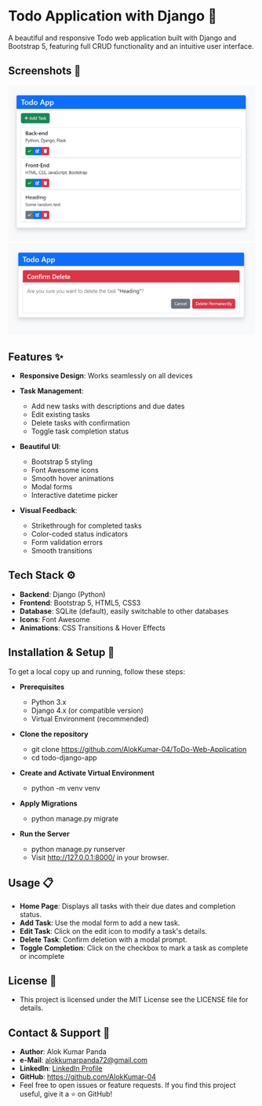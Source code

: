 # Todo Application with Django 🚀

A beautiful and responsive Todo web application built with Django and Bootstrap 5, featuring full CRUD functionality and an intuitive user interface.

## Screenshots 📸

![Todo App Screenshot](img/scrnsht1.png)
![Todo App Screenshot](img/scrnsht2.png)

## Features ✨

- **Responsive Design**: Works seamlessly on all devices
- **Task Management**:

  - Add new tasks with descriptions and due dates
  - Edit existing tasks
  - Delete tasks with confirmation
  - Toggle task completion status

- **Beautiful UI**:

  - Bootstrap 5 styling
  - Font Awesome icons
  - Smooth hover animations
  - Modal forms
  - Interactive datetime picker

- **Visual Feedback**:
  - Strikethrough for completed tasks
  - Color-coded status indicators
  - Form validation errors
  - Smooth transitions

## Tech Stack ⚙️

- **Backend**: Django (Python)
- **Frontend**: Bootstrap 5, HTML5, CSS3
- **Database**: SQLite (default), easily switchable to other databases
- **Icons**: Font Awesome
- **Animations**: CSS Transitions & Hover Effects

## Installation & Setup 🚀

To get a local copy up and running, follow these steps:

- **Prerequisites**
  - Python 3.x
  - Django 4.x (or compatible version)
  - Virtual Environment (recommended)
- **Clone the repository**

  - git clone https://github.com/AlokKumar-04/ToDo-Web-Application
  - cd todo-django-app

- **Create and Activate Virtual Environment**

  - python -m venv venv

- **Apply Migrations**

  - python manage.py migrate

- **Run the Server**
  - python manage.py runserver
  - Visit http://127.0.0.1:8000/ in your browser.

## Usage 📋

- **Home Page**: Displays all tasks with their due dates and completion status.
- **Add Task**: Use the modal form to add a new task.
- **Edit Task**: Click on the edit icon to modify a task's details.
- **Delete Task**: Confirm deletion with a modal prompt.
- **Toggle Completion**: Click on the checkbox to mark a task as complete or incomplete

## License 📄

- This project is licensed under the MIT License see the LICENSE file for details.

## Contact & Support 📧

- **Author**: Alok Kumar Panda
- **e-Mail**: alokkumarpanda72@gmail.com
- **LinkedIn**: [LinkedIn Profile](https://www.linkedin.com/in/alok-kumar-panda-864b421a4)
- **GitHub**: https://github.com/AlokKumar-04
- Feel free to open issues or feature requests. If you find this project useful, give it a ⭐ on GitHub!
